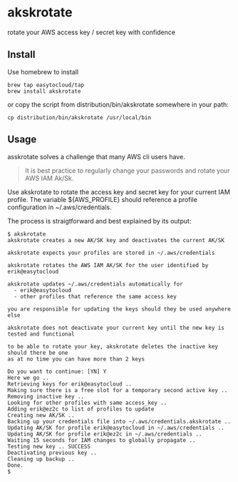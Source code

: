 # akskrotate
rotate your AWS access key / secret key with confidence

## Install

Use homebrew to install

```
brew tap easytocloud/tap
brew install akskrotate
```

or copy the script from distribution/bin/akskrotate somewhere in your path:

```
cp distribution/bin/akskrotate /usr/local/bin
```

## Usage
asskrotate solves a challenge that many AWS cli users have.

> It is best practice to regularly change your passwords and rotate your AWS IAM Ak/Sk.

Use akskrotate to rotate the access key and secret key for your current IAM profile.
The variable ${AWS_PROFILE} should reference a profile configuration in ~/.aws/credentials.

The process is straigtforward and best explained by its output:

```
$ akskrotate 
akskrotate creates a new AK/SK key and deactivates the current AK/SK

akskrotate expects your profiles are stored in ~/.aws/credentials

akskrotate rotates the AWS IAM AK/SK for the user identified by erik@easytocloud

akskrotate updates ~/.aws/credentials automatically for
  - erik@easytocloud 
  - other profiles that reference the same access key

you are responsible for updating the keys should they be used anywhere else

akskrotate does not deactivate your current key until the new key is tested and functional

to be able to rotate your key, akskrotate deletes the inactive key should there be one
as at no time you can have more than 2 keys

Do you want to continue: [YN] Y
Here we go ..
Retrieving keys for erik@easytocloud ..
Making sure there is a free slot for a temporary second active key ..
Removing inactive key ..
Looking for other profiles with same access_key ..
Adding erik@ez2c to list of profiles to update
Creating new AK/SK ..
Backing up your credentials file into ~/.aws/credentials.akskrotate ..
Updating AK/SK for profile erik@easytocloud in ~/.aws/credentials ..
Updating AK/SK for profile erik@ez2c in ~/.aws/credentials ..
Waiting 15 seconds for IAM changes to globally propagate ..
Testing new key .. SUCCESS
Deactivating previous key ..
Cleaning up backup ..
Done.
$
```
